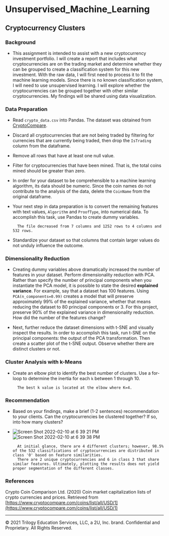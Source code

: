 # Unsupervised_Machine_Learning

## Cryptocurrency Clusters

### Background

* This assignment is intended to assist with a new cryptocurrency investment portfolio. I will create a report that 
includes what cryptocurrencies are on the trading market and determine whether they can be grouped to create a classification 
system for this new investment. With the raw data, I will first need to process it to fit the machine learning models. Since 
there is no known classification system, I will need to use unsupervised learning. I will explore whether the cryptocurrencies 
can be grouped together with other similar cryptocurrencies. My findings will be shared using data visualization.


### Data Preparation

* Read `crypto_data.csv` into Pandas. The dataset was obtained from [CryptoCompare](https://min-api.cryptocompare.com/data/all/coinlist).

* Discard all cryptocurrencies that are not being traded by filtering for currencies that are currently being traded, then
 drop the `IsTrading` column from the dataframe.

* Remove all rows that have at least one null value.

* Filter for cryptocurrencies that have been mined. That is, the total coins mined should be greater than zero.

* In order for your dataset to be comprehensible to a machine learning algorithm, its data should be numeric. Since the coin names do not 
contribute to the analysis of the data, delete the `CoinName` from the original dataframe.

* Your next step in data preparation is to convert the remaining features with text values, `Algorithm` and `ProofType`, into numerical 
data. To accomplish this task, use Pandas to create dummy variables. 

        The file decreased from 7 columns and 1252 rows to 4 columns and 532 rows. 

* Standardize your dataset so that columns that contain larger values do not unduly influence the outcome.

### Dimensionality Reduction

* Creating dummy variables above dramatically increased the number of features in your dataset. Perform dimensionality reduction with PCA. Rather than specify the number of principal components when you instantiate the PCA model, it is possible to state the desired **explained variance**. For example, say that a dataset has 100 features. Using `PCA(n_components=0.99)` creates a model that will preserve approximately 99% of the explained variance, whether that means reducing the dataset to 80 principal components or 3. For this project, preserve 90% of the explained variance in dimensionality reduction. How did the number of the features change?

* Next, further reduce the dataset dimensions with t-SNE and visually inspect the results. In order to accomplish this task, run t-SNE on the principal components: the output of the PCA transformation. Then create a scatter plot of the t-SNE output. Observe whether there are distinct clusters or not.

### Cluster Analysis with k-Means

* Create an elbow plot to identify the best number of clusters. Use a for-loop to determine the inertia for each `k` between 1 through 10. 

        The best k value is located at the elbow where K=4.

### Recommendation

* Based on your findings, make a brief (1-2 sentences) recommendation to your clients. Can the cryptocurrencies be clustered together? If so, into how many clusters? 
* ![Screen Shot 2022-02-10 at 6 39 21 PM](https://user-images.githubusercontent.com/89491352/153515413-6435c907-84e1-4975-9616-013eec56230f.png) ![Screen Shot 2022-02-10 at 6 39 38 PM](https://user-images.githubusercontent.com/89491352/153515445-d29dd084-ddda-4c61-89f1-05cfd4b51e56.png)

        
        At initial glance, there are 4 different clusters; however, 98.5% of the 532 classifications of cryptocurrencies are distributed in class '0' based on feature similarities. 
        There are 2 unique cryptocurrencies and 6 in class 3 that share similar features. Ultimately, plotting the results does not yield proper segmentation of the different classes. 

### References

Crypto Coin Comparison Ltd. (2020) Coin market capitalization lists of crypto currencies and prices. Retrieved from [https://www.cryptocompare.com/coins/list/all/USD/1](https://www.cryptocompare.com/coins/list/all/USD/1)

- - -

© 2021 Trilogy Education Services, LLC, a 2U, Inc. brand. Confidential and Proprietary. All Rights Reserved.

